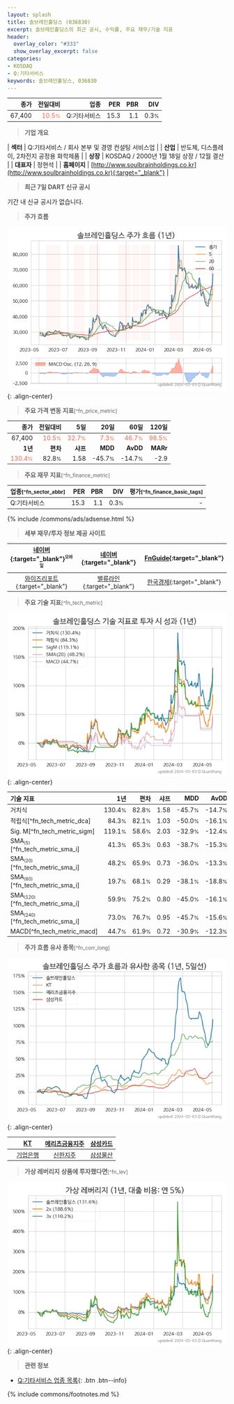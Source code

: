 ```yaml
---
layout: splash
title: 솔브레인홀딩스 (036830)
excerpt: 솔브레인홀딩스의 최근 공시, 수익률, 주요 재무/기술 지표
header:
  overlay_color: "#333"
  show_overlay_excerpt: false
categories:
- KOSDAQ
- Q:기타서비스
keywords: 솔브레인홀딩스, 036830
---
```


| **종가** | **전일대비** | **업종** | **PER** | **PBR** | **DIV** |
| -------: | -----------: | -------: | ------: | ------: | ------: |
| 67,400 | <span style="color: tomato">10.5<small>%</small></span> | Q:기타서비스 | 15.3 | 1.1 | 0.3<small>%</small> |

<!-- more -->


> **기업 개요**<a id="company"></a>

| <span style="white-space:nowrap;">**섹터**</span> | Q:기타서비스 / 회사 본부 및 경영 컨설팅 서비스업 |
| <span style="white-space:nowrap;">**산업**</span> | 반도체, 디스플레이, 2차전지 공정용 화학제품 |
| <span style="white-space:nowrap;">**상장**</span> | KOSDAQ / 2000년 1월 18일 상장 / 12월 결산 |
| <span style="white-space:nowrap;">**대표자**</span> | 정현석 |
| <span style="white-space:nowrap;">**홈페이지**</span> | [http://www.soulbrainholdings.co.kr](http://www.soulbrainholdings.co.kr){:target="_blank"} |


> **최근 7일 DART 신규 공시**<a id="dart"></a>

기간 내 신규 공시가 없습니다.


> **주가 흐름**<a id="price"></a>

![036830](/stock/images/036830.png){: .align-center}


> **주요 가격 변동 지표**<small>[^fn_price_metric]</small>

| **종가** | **전일대비** | **5일** | **20일** | **60일** | **120일** |
| -------: | -----------: | ------: | -------: | -------: | --------: |
| 67,400 | <span style="color: tomato">10.5<small>%</small></span> | <span style="color: tomato">32.7<small>%</small></span> | <span style="color: tomato">7.3<small>%</small></span> | <span style="color: tomato">46.7<small>%</small></span> | <span style="color: tomato">98.5<small>%</small></span> |
| **1년** | **편차** | **샤프** | **MDD** | **AvDD** | **MARr** |
| <span style="color: tomato">130.4<small>%</small></span> | 82.8<small>%</small> | 1.58 | -45.7<small>%</small> | -14.7<small>%</small> | -2.9 |


> **주요 재무 지표**<small>[^fn_finance_metric]</small>

| **업종**<small>[^fn_sector_abbr]</small> | **PER** | **PBR** | **DIV** | **평가**<small>[^fn_finance_basic_tags]</small> |
| :--------------------------------------- | ------: | ------: | ------: | ----------------------------------------------: |
| Q:기타서비스 | 15.3 | 1.1 | 0.3<small>%</small> | - |



{% include /commons/ads/adsense.html %}

> **세부 재무/투자 정보 제공 사이트**

| [네이버](https://m.stock.naver.com/domestic/stock/036830/finance/summary){:target="_blank"}<sup><small>모바일</small></sup> | [네이버](https://finance.naver.com/item/coinfo.naver?code=036830){:target="_blank"} | [FnGuide](https://comp.fnguide.com/SVO2/ASP/SVD_Invest.asp?gicode=A036830&MenuYn=Y){:target="_blank"} |
| :---: | :---: | :---: |
| [와이즈리포트](https://comp.wisereport.co.kr/company/c1040001.aspx?cmp_cd=036830){:target="_blank"} | [밸류라인](https://www.valueline.co.kr/finance/summary/036830){:target="_blank"} | [한국경제](https://markets.hankyung.com/stock/036830/financial-summary){:target="_blank"} |


> **주요 기술 지표**<small>[^fn_tech_metric]</small>


![036830](/stock/images/036830_tech.png){: .align-center}

| **기술 지표** | **1년** | **편차** | **샤프** | **MDD** | **AvDD** |
| :------------ | ------: | -----------: | -------: | ------: | -------: |
| 거치식 | 130.4<small>%</small> | 82.8<small>%</small> | 1.58 | -45.7<small>%</small> | -14.7<small>%</small> |
| 적립식[^fn_tech_metric_dca] | 84.3<small>%</small> | 82.1<small>%</small> | 1.03 | -50.0<small>%</small> | -16.1<small>%</small> |
| Sig. M[^fn_tech_metric_sigm] | 119.1<small>%</small> | 58.6<small>%</small> | 2.03 | -32.9<small>%</small> | -12.4<small>%</small> |
| SMA<small><sub>(5)</sub></small>[^fn_tech_metric_sma_i] | 41.3<small>%</small> | 65.3<small>%</small> | 0.63 | -38.7<small>%</small> | -15.3<small>%</small> |
| SMA<small><sub>(20)</sub></small>[^fn_tech_metric_sma_i] | 48.2<small>%</small> | 65.9<small>%</small> | 0.73 | -36.0<small>%</small> | -13.3<small>%</small> |
| SMA<small><sub>(60)</sub></small>[^fn_tech_metric_sma_i] | 19.7<small>%</small> | 68.1<small>%</small> | 0.29 | -38.1<small>%</small> | -18.8<small>%</small> |
| SMA<small><sub>(120)</sub></small>[^fn_tech_metric_sma_i] | 59.9<small>%</small> | 75.2<small>%</small> | 0.80 | -45.0<small>%</small> | -16.1<small>%</small> |
| SMA<small><sub>(240)</sub></small>[^fn_tech_metric_sma_i] | 73.0<small>%</small> | 76.7<small>%</small> | 0.95 | -45.7<small>%</small> | -15.6<small>%</small> |
| MACD[^fn_tech_metric_macd] | 44.7<small>%</small> | 61.9<small>%</small> | 0.72 | -30.9<small>%</small> | -12.3<small>%</small> |


> **주가 흐름 유사 종목**<a id="corr"></a><small>[^fn_corr_long]</small>

![036830](/stock/images/036830_corr.png){: .align-center}

|       | [KT](/030200/) | [메리츠금융지주](/138040/) | [삼성카드](/029780/) |
| :---: | :------------------------------------: | :------------------------------------: | :------------------------------------: |
|       | [기업은행](/024110/) | [신한지주](/055550/) | [삼성물산](/028260/) |


> **가상 레버리지 상품에 투자했다면**<a id="2x"></a><small>[^fn_lev]</small>

![036830](/stock/images/036830_2x.png){: .align-center}


> **관련 정보**

- [Q:기타서비스 업종 목록](/stats/sector/kosdaq_업종_기타서비스_종목/){: .btn .btn--info}

{% include commons/footnotes.md %}